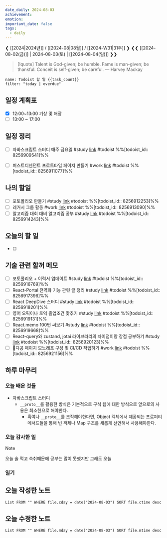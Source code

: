 ```yaml
---
date_daily: 2024-08-03
achievement: 
emotion: 
important_date: false
tags:
  - daily
---
```

❮ [[2024|2024년]] / [[2024-08|08월]] / [[2024-W31|31주]] ❯
❮❮ [[2024-08-02(금)]] | 2024-08-03(토) | [[2024-08-04(일)]] ❯❯

> [!quote] Talent is God-given; be humble. Fame is man-given; be thankful. Conceit is self-given; be careful.
> — Harvey Mackay

```todoist
name: Todoist 할 일 {{task_count}}
filter: "today | overdue"
```

## 일정 계획표

- [x] 12:00~13:00 기상 및 해장
- [ ] 13:00 ~ 17:00 
## 일정 정리
- [ ] 자바스크립트 스터디 매주 금요일 #study  [link](https://todoist.com/app/task/8256909541) #todoist %%[todoist_id:: 8256909541]%%
- [ ] 퍼스트디센던트 프로토타입 페이지 만들기 #work  [link](https://todoist.com/app/task/8256911077) #todoist  %%[todoist_id:: 8256911077]%%


 ## 나의 할일

- [ ] 포토폴리오 만들기 #study  [link](https://todoist.com/app/task/8256912253) #todoist  %%[todoist_id:: 8256912253]%%
- [ ] 레거시 그룹 활동 #work  [link](https://todoist.com/app/task/8256913090) #todoist  %%[todoist_id:: 8256913090]%%
- [ ] 알고리즘 대회 대비 알고리즘 공부 #study  [link](https://todoist.com/app/task/8256914243) #todoist  %%[todoist_id:: 8256914243]%%

## 오늘의 할 일
- [ ] 

## 기술 관련 할꺼 메모

- [ ] 포토폴리오 + 이력서 업데이트 #study [link](https://todoist.com/app/task/8256916769) #todoist  %%[todoist_id:: 8256916769]%%
- [ ] React-Portal 전역화 기능 관련 글 정리 #study  [link](https://todoist.com/app/task/8256917396) #todoist  %%[todoist_id:: 8256917396]%%
- [ ] React DeepDive 스터디 #study  [link](https://todoist.com/app/task/8256918201) #todoist  %%[todoist_id:: 8256918201]%%
- [ ] 영어 오픽이나 토익 졸업조건 맞추기 #study  [link](https://todoist.com/app/task/8256919131) #todoist  %%[todoist_id:: 8256919131]%%
- [ ] React.memo 100번 써보기 #study  [link](https://todoist.com/app/task/8256919668) #todoist  %%[todoist_id:: 8256919668]%%
- [ ] React-query와 zustand, jotai 라이브러리의 차이점이랑 장점 공부하기 #study  [link](https://todoist.com/app/task/8256920123) #todoist  %%[todoist_id:: 8256920123]%%
- [ ] 디공 페이지 모노레포 구성 및 CI/CD 작업하기 #work [link](https://todoist.com/app/task/8256921156) #todoist  %%[todoist_id:: 8256921156]%%

## 하루 마무리
### 오늘 배운 것들
- 자바스크립트 스터디
	- `__proto__`를 활용한 방식은 기본적으로 구식 웹에 대한 방식으로 앞으로의 사용은 최소한으로 해야한다.
		- 혹여나 `__proto__`를 조작해야한다면, Object 객체에서 제공되는 프로퍼티 메서드들을 통해 빈 객체나 Map 구조를 새롭게 선언해서 사용해야한다.
### 오늘 감사한 일
>[!note]
> 오늘 술 먹고 숙취때문에 공부는 많이 못했지만 그래도 오늘
### 일기

## 오늘 작성한 노트
```dataview
List FROM "" WHERE file.cday = date("2024-08-03") SORT file.ctime desc

```

## 오늘 수정한 노트
```dataview
List FROM "" WHERE file.mday = date("2024-08-03") SORT file.mtime desc


```